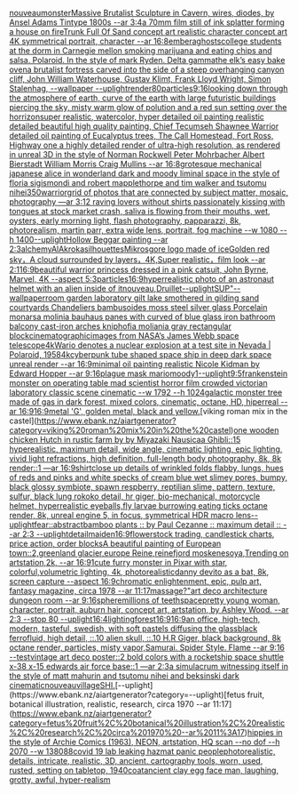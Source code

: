 [nouveau](https://www.ebank.nz/aiartgenerator?category=nouveau)[monster](https://www.ebank.nz/aiartgenerator?category=monster)[Massive Brutalist Sculpture in Cavern, wires, diodes,  by Ansel Adams Tintype 1800s --ar 3:4](https://www.ebank.nz/aiartgenerator?category=Massive%20Brutalist%20Sculpture%20in%20Cavern%2C%20wires%2C%20diodes%2C%20%20by%20Ansel%20Adams%20Tintype%201800s%20--ar%203%3A4)[a 70mm film still of ink splatter forming a house on fire](https://www.ebank.nz/aiartgenerator?category=a%2070mm%20film%20still%20of%20ink%20splatter%20forming%20a%20house%20on%20fire)[Trunk Full Of Sand concept art realistic character concept art 4K symmetrical portrait, character --ar 16:8](https://www.ebank.nz/aiartgenerator?category=Trunk%20Full%20Of%20Sand%20concept%20art%20realistic%20character%20concept%20art%204K%20symmetrical%20portrait%2C%20character%20--ar%2016%3A8)[embera](https://www.ebank.nz/aiartgenerator?category=embera)[ghosts](https://www.ebank.nz/aiartgenerator?category=ghosts)[college students at the dorm in Carnegie mellon smoking marijuana and eating chips and salsa. Polaroid. In the style of mark Ryden. Delta gamma](https://www.ebank.nz/aiartgenerator?category=college%20students%20at%20the%20dorm%20in%20Carnegie%20mellon%20smoking%20marijuana%20and%20eating%20chips%20and%20salsa.%20Polaroid.%20In%20the%20style%20of%20mark%20Ryden.%20Delta%20gamma)[the elk’s easy bake oven](https://www.ebank.nz/aiartgenerator?category=the%20elk%E2%80%99s%20easy%20bake%20oven)[a brutalist fortress carved into the side of a steep overhanging canyon cliff, John William Waterhouse, Gustav Klimt, Frank Lloyd Wright, Simon Stalenhag, --wallpaper --uplight](https://www.ebank.nz/aiartgenerator?category=a%20brutalist%20fortress%20carved%20into%20the%20side%20of%20a%20steep%20overhanging%20canyon%20cliff%2C%20John%20William%20Waterhouse%2C%20Gustav%20Klimt%2C%20Frank%20Lloyd%20Wright%2C%20Simon%20Stalenhag%2C%20--wallpaper%20--uplight)[](https://www.ebank.nz/aiartgenerator?category=)[render](https://www.ebank.nz/aiartgenerator?category=render)[80](https://www.ebank.nz/aiartgenerator?category=80)[particles](https://www.ebank.nz/aiartgenerator?category=particles)[9:16](https://www.ebank.nz/aiartgenerator?category=9%3A16)[looking down through the atmosphere of earth, curve of the earth with large futuristic buildings piercing the sky, misty warm glow of polution and a red sun setting over the horrizon](https://www.ebank.nz/aiartgenerator?category=looking%20down%20through%20the%20atmosphere%20of%20earth%2C%20curve%20of%20the%20earth%20with%20large%20futuristic%20buildings%20piercing%20the%20sky%2C%20misty%20warm%20glow%20of%20polution%20and%20a%20red%20sun%20setting%20over%20the%20horrizon)[super realistic, watercolor, hyper detailed oil painting realistic detailed beautiful high quality painting, Chief Tecumseh Shawnee Warrior detailed oil painting of Eucalyptus trees, The Call Homestead, Fort Ross, Highway one a highly detailed render of ultra-high resolution, as rendered in unreal 3D in the style of Norman Rockwell Peter Mohrbacher  Albert Bierstadt William Morris Craig Mullins --ar 16:8](https://www.ebank.nz/aiartgenerator?category=super%20realistic%2C%20watercolor%2C%20hyper%20detailed%20oil%20painting%20realistic%20detailed%20beautiful%20high%20quality%20painting%2C%20Chief%20Tecumseh%20Shawnee%20Warrior%20detailed%20oil%20painting%20of%20Eucalyptus%20trees%2C%20The%20Call%20Homestead%2C%20Fort%20Ross%2C%20Highway%20one%20a%20highly%20detailed%20render%20of%20ultra-high%20resolution%2C%20as%20rendered%20in%20unreal%203D%20in%20the%20style%20of%20Norman%20Rockwell%20Peter%20Mohrbacher%20%20Albert%20Bierstadt%20William%20Morris%20Craig%20Mullins%20--ar%2016%3A8)[grotesque mechanical japanese alice in wonderland dark and moody liminal space in the style of floria sigismondi and robert mapplethorpe and tim walker and tsutomu nihei](https://www.ebank.nz/aiartgenerator?category=grotesque%20mechanical%20japanese%20alice%20in%20wonderland%20dark%20and%20moody%20liminal%20space%20in%20the%20style%20of%20floria%20sigismondi%20and%20robert%20mapplethorpe%20and%20tim%20walker%20and%20tsutomu%20nihei)[350](https://www.ebank.nz/aiartgenerator?category=350)[warrior](https://www.ebank.nz/aiartgenerator?category=warrior)[grid of photos that are connected by subject matter, mosaic, photography  —ar 3:1](https://www.ebank.nz/aiartgenerator?category=grid%20of%20photos%20that%20are%20connected%20by%20subject%20matter%2C%20mosaic%2C%20photography%20%20%E2%80%94ar%203%3A1)[2 raving lovers without shirts passionately kissing with tongues at stock market crash, saliva is flowing from their mouths, wet, oysters, early morning light, flash photography, papparazzi, 8k, photorealism, martin parr, extra wide lens, portrait, fog machine --w 1080 --h 1400](https://www.ebank.nz/aiartgenerator?category=2%20raving%20lovers%20without%20shirts%20passionately%20kissing%20with%20tongues%20at%20stock%20market%20crash%2C%20saliva%20is%20flowing%20from%20their%20mouths%2C%20wet%2C%20oysters%2C%20early%20morning%20light%2C%20flash%20photography%2C%20papparazzi%2C%208k%2C%20photorealism%2C%20martin%20parr%2C%20extra%20wide%20lens%2C%20portrait%2C%20fog%20machine%20--w%201080%20--h%201400)[--uplight](https://www.ebank.nz/aiartgenerator?category=--uplight)[Hollow Beggar painting --ar 2:3](https://www.ebank.nz/aiartgenerator?category=Hollow%20Beggar%20painting%20--ar%202%3A3)[alchemy](https://www.ebank.nz/aiartgenerator?category=alchemy)[AlAkroka](https://www.ebank.nz/aiartgenerator?category=AlAkroka)[silhouettes](https://www.ebank.nz/aiartgenerator?category=silhouettes)[Mikrosgore logo made of ice](https://www.ebank.nz/aiartgenerator?category=Mikrosgore%20logo%20made%20of%20ice)[Golden red sky，A cloud surrounded by layers，4K,Super realistic，film look --ar 2:1](https://www.ebank.nz/aiartgenerator?category=Golden%20red%20sky%EF%BC%8CA%20cloud%20surrounded%20by%20layers%EF%BC%8C4K%2CSuper%20realistic%EF%BC%8Cfilm%20look%20--ar%202%3A1)[16:9](https://www.ebank.nz/aiartgenerator?category=16%3A9)[beautiful warrior princess dressed in a pink catsuit, John Byrne, Marvel, 4K --aspect 5:3](https://www.ebank.nz/aiartgenerator?category=beautiful%20warrior%20princess%20dressed%20in%20a%20pink%20catsuit%2C%20John%20Byrne%2C%20Marvel%2C%204K%20--aspect%205%3A3)[particles](https://www.ebank.nz/aiartgenerator?category=particles)[16:9](https://www.ebank.nz/aiartgenerator?category=16%3A9)[hyperrealistic photo of an astronaut helmet with an alien inside of it](https://www.ebank.nz/aiartgenerator?category=hyperrealistic%20photo%20of%20an%20astronaut%20helmet%20with%20an%20alien%20inside%20of%20it)[nouveau,](https://www.ebank.nz/aiartgenerator?category=nouveau%2C)[Druillet](https://www.ebank.nz/aiartgenerator?category=Druillet)[--uplight](https://www.ebank.nz/aiartgenerator?category=--uplight)[SUP"](https://www.ebank.nz/aiartgenerator?category=SUP%22)[--wallpaper](https://www.ebank.nz/aiartgenerator?category=--wallpaper)[room garden laboratory  gilt lake  smothered in gilding sand courtyards Chandeliers bambusoides moss steel silver glass  Porcelain monarsa molinia bauhaus panes with curved of blue glass iron bathroom balcony cast-iron arches kniphofia moliania gray rectangular block](https://www.ebank.nz/aiartgenerator?category=room%20garden%20laboratory%20%20gilt%20lake%20%20smothered%20in%20gilding%20sand%20courtyards%20Chandeliers%20bambusoides%20moss%20steel%20silver%20glass%20%20Porcelain%20monarsa%20molinia%20bauhaus%20panes%20with%20curved%20of%20blue%20glass%20iron%20bathroom%20balcony%20cast-iron%20arches%20kniphofia%20moliania%20gray%20rectangular%20block)[cinematographic](https://www.ebank.nz/aiartgenerator?category=cinematographic)[images from NASA’s James Webb space telescope](https://www.ebank.nz/aiartgenerator?category=images%20from%20NASA%E2%80%99s%20James%20Webb%20space%20telescope)[4k](https://www.ebank.nz/aiartgenerator?category=4k)[Wario denotes a nuclear explosion at a test site in Nevada | Polaroid, 1958](https://www.ebank.nz/aiartgenerator?category=Wario%20denotes%20a%20nuclear%20explosion%20at%20a%20test%20site%20in%20Nevada%20%7C%20Polaroid%2C%201958)[4k](https://www.ebank.nz/aiartgenerator?category=4k)[cyberpunk tube shaped space ship in deep dark space unreal render --ar 16:9](https://www.ebank.nz/aiartgenerator?category=cyberpunk%20tube%20shaped%20space%20ship%20in%20deep%20dark%20space%20unreal%20render%20--ar%2016%3A9)[minimal oil painting realistic Nicole Kidman	 by Edward Hopper --ar 9:16](https://www.ebank.nz/aiartgenerator?category=minimal%20oil%20painting%20realistic%20Nicole%20Kidman%09%20by%20Edward%20Hopper%20--ar%209%3A16)[plague mask mario](https://www.ebank.nz/aiartgenerator?category=plague%20mask%20mario)[moody](https://www.ebank.nz/aiartgenerator?category=moody)[1](https://www.ebank.nz/aiartgenerator?category=1)[--uplight](https://www.ebank.nz/aiartgenerator?category=--uplight)[9:5](https://www.ebank.nz/aiartgenerator?category=9%3A5)[frankenstein monster on operating table mad scientist horror film crowded victorian laboratory  classic scene cinematic --w 1792 --h 1024](https://www.ebank.nz/aiartgenerator?category=frankenstein%20monster%20on%20operating%20table%20mad%20scientist%20horror%20film%20crowded%20victorian%20laboratory%20%20classic%20scene%20cinematic%20--w%201792%20--h%201024)[galactic monster tree made of gas in dark forest, mixed colors, cinematic, octane, HD, hiperreal --ar 16:9](https://www.ebank.nz/aiartgenerator?category=galactic%20monster%20tree%20made%20of%20gas%20in%20dark%20forest%2C%20mixed%20colors%2C%20cinematic%2C%20octane%2C%20HD%2C%20hiperreal%20--ar%2016%3A9)[16:9](https://www.ebank.nz/aiartgenerator?category=16%3A9)[metal 'G', golden metal, black and yellow.](https://www.ebank.nz/aiartgenerator?category=metal%20%27G%27%2C%20golden%20metal%2C%20black%20and%20yellow.)[viking roman mix in the castel](https://www.ebank.nz/aiartgenerator?category=viking%20roman%20mix%20in%20the%20castel)[one wooden chicken Hutch in rustic farm by by Miyazaki Nausicaa Ghibli::15 hyperealistic, maximum detail, wide angle, cinematic lighting, epic lighting, vivid light refractions, high definition, full-length body photography, 8k, 8k render::1 —ar 16:9](https://www.ebank.nz/aiartgenerator?category=one%20wooden%20chicken%20Hutch%20in%20rustic%20farm%20by%20by%20Miyazaki%20Nausicaa%20Ghibli%3A%3A15%20hyperealistic%2C%20maximum%20detail%2C%20wide%20angle%2C%20cinematic%20lighting%2C%20epic%20lighting%2C%20vivid%20light%20refractions%2C%20high%20definition%2C%20full-length%20body%20photography%2C%208k%2C%208k%20render%3A%3A1%20%E2%80%94ar%2016%3A9)[shirt](https://www.ebank.nz/aiartgenerator?category=shirt)[close up details of wrinkled folds flabby, lungs, hues of reds and pinks and white specks of cream blue wet slimey pores, bumpy, black glossy symbiote, spawn respberry, reptilian slime, pattern, texture, sulfur, black lung rokoko detail, hr giger, bio-mechanical, motorcycle helmet, hyperrealistic eyeballs,fly larvae burrowing eating ticks octane render, 8k, unreal engine 5, in focus, symmetrical HDR macro lens](https://www.ebank.nz/aiartgenerator?category=close%20up%20details%20of%20wrinkled%20folds%20flabby%2C%20lungs%2C%20hues%20of%20reds%20and%20pinks%20and%20white%20specks%20of%20cream%20blue%20wet%20slimey%20pores%2C%20bumpy%2C%20black%20glossy%20symbiote%2C%20spawn%20respberry%2C%20reptilian%20slime%2C%20pattern%2C%20texture%2C%20sulfur%2C%20black%20lung%20rokoko%20detail%2C%20hr%20giger%2C%20bio-mechanical%2C%20motorcycle%20helmet%2C%20hyperrealistic%20eyeballs%2Cfly%20larvae%20burrowing%20eating%20ticks%20octane%20render%2C%208k%2C%20unreal%20engine%205%2C%20in%20focus%2C%20symmetrical%20HDR%20macro%20lens)[--uplight](https://www.ebank.nz/aiartgenerator?category=--uplight)[fear::abstract](https://www.ebank.nz/aiartgenerator?category=fear%3A%3Aabstract)[bamboo plants :: by Paul Cezanne :: maximum detail :: --ar 2:3 --uplight](https://www.ebank.nz/aiartgenerator?category=bamboo%20plants%20%3A%3A%20by%20Paul%20Cezanne%20%3A%3A%20maximum%20detail%20%3A%3A%20--ar%202%3A3%20--uplight)[detail](https://www.ebank.nz/aiartgenerator?category=detail)[maiden](https://www.ebank.nz/aiartgenerator?category=maiden)[16:9](https://www.ebank.nz/aiartgenerator?category=16%3A9)[flower](https://www.ebank.nz/aiartgenerator?category=flower)[stock trading, candlestick charts, price action, order blocks](https://www.ebank.nz/aiartgenerator?category=stock%20trading%2C%20candlestick%20charts%2C%20price%20action%2C%20order%20blocks)[A beautiful painting of European town::2,greenland glacier,europe Reine,reinefjord moskenesoya,Trending on artstation,2k, --ar 16:9](https://www.ebank.nz/aiartgenerator?category=A%20beautiful%20painting%20of%20European%20town%3A%3A2%2Cgreenland%20glacier%2Ceurope%20Reine%2Creinefjord%20moskenesoya%2CTrending%20on%20artstation%2C2k%2C%20--ar%2016%3A9)[1](https://www.ebank.nz/aiartgenerator?category=1)[cute furry monster in Pixar with star, colorful,volumetric lighting, 4k, photorealistic](https://www.ebank.nz/aiartgenerator?category=cute%20furry%20monster%20in%20Pixar%20with%20star%2C%20colorful%2Cvolumetric%20lighting%2C%204k%2C%20photorealistic)[danny devito as a bat, 8k, screen capture --aspect 16:9](https://www.ebank.nz/aiartgenerator?category=danny%20devito%20as%20a%20bat%2C%208k%2C%20screen%20capture%20--aspect%2016%3A9)[chromatic enlightenment, epic, pulp art, fantasy magazine, circa 1978 --ar 11:17](https://www.ebank.nz/aiartgenerator?category=chromatic%20enlightenment%2C%20epic%2C%20pulp%20art%2C%20fantasy%20magazine%2C%20circa%201978%20--ar%2011%3A17)[massage?"](https://www.ebank.nz/aiartgenerator?category=massage%3F%22)[art deco architecture dungeon room --ar 9:16](https://www.ebank.nz/aiartgenerator?category=art%20deco%20architecture%20dungeon%20room%20--ar%209%3A16)[sphere](https://www.ebank.nz/aiartgenerator?category=sphere)[millions of teeth](https://www.ebank.nz/aiartgenerator?category=millions%20of%20teeth)[space](https://www.ebank.nz/aiartgenerator?category=space)[pretty young woman, character, portrait, auburn hair, concept art, artstation, by Ashley Wood. --ar 2:3 --stop 80 --uplight](https://www.ebank.nz/aiartgenerator?category=pretty%20young%20woman%2C%20character%2C%20portrait%2C%20auburn%20hair%2C%20concept%20art%2C%20artstation%2C%20by%20Ashley%20Wood.%20--ar%202%3A3%20--stop%2080%20--uplight)[16:4](https://www.ebank.nz/aiartgenerator?category=16%3A4)[lighting](https://www.ebank.nz/aiartgenerator?category=lighting)[forest](https://www.ebank.nz/aiartgenerator?category=forest)[16:9](https://www.ebank.nz/aiartgenerator?category=16%3A9)[16:9](https://www.ebank.nz/aiartgenerator?category=16%3A9)[an office, high-tech, modern, tasteful, swedish, with soft pastels diffusing the glass](https://www.ebank.nz/aiartgenerator?category=an%20office%2C%20high-tech%2C%20modern%2C%20tasteful%2C%20swedish%2C%20with%20soft%20pastels%20diffusing%20the%20glass)[black ferrofluid, high detail, ::.10 alien skull, ::.10 H.R Giger, black background, 8k octane render, particles, misty vapor,](https://www.ebank.nz/aiartgenerator?category=black%20ferrofluid%2C%20high%20detail%2C%20%3A%3A.10%20alien%20skull%2C%20%3A%3A.10%20H.R%20Giger%2C%20black%20background%2C%208k%20octane%20render%2C%20particles%2C%20misty%20vapor%2C)[Samurai. Spider Style. Flame --ar 9:16 --test](https://www.ebank.nz/aiartgenerator?category=Samurai.%20Spider%20Style.%20Flame%20--ar%209%3A16%20--test)[vintage art deco poster::2 bold colors with a rocketship space shuttle x-38 x-15 edwards air force base::1 —ar 2:3](https://www.ebank.nz/aiartgenerator?category=vintage%20art%20deco%20poster%3A%3A2%20bold%20colors%20with%20a%20rocketship%20space%20shuttle%20x-38%20x-15%20edwards%20air%20force%20base%3A%3A1%20%E2%80%94ar%202%3A3)[a simulacrum witnessing itself in the style of matt mahurin and tsutomu nihei and beksinski dark cinematic](https://www.ebank.nz/aiartgenerator?category=a%20simulacrum%20witnessing%20itself%20in%20the%20style%20of%20matt%20mahurin%20and%20tsutomu%20nihei%20and%20beksinski%20dark%20cinematic)[nouveau](https://www.ebank.nz/aiartgenerator?category=nouveau)[village](https://www.ebank.nz/aiartgenerator?category=village)[SHI.](https://www.ebank.nz/aiartgenerator?category=SHI.)[--uplight](https://www.ebank.nz/aiartgenerator?category=--uplight)[fetus fruit, botanical illustration, realistic, research, circa 1970 --ar 11:17](https://www.ebank.nz/aiartgenerator?category=fetus%20fruit%2C%20botanical%20illustration%2C%20realistic%2C%20research%2C%20circa%201970%20--ar%2011%3A17)[hippies in the style of Archie Comics (1963), NEON, artstation, HQ scan --no dof --h 2070 --w 1380](https://www.ebank.nz/aiartgenerator?category=hippies%20in%20the%20style%20of%20Archie%20Comics%20%281963%29%2C%20NEON%2C%20artstation%2C%20HQ%20scan%20--no%20dof%20--h%202070%20--w%201380)[88](https://www.ebank.nz/aiartgenerator?category=88)[covid 19 lab leaking hazmat panic people](https://www.ebank.nz/aiartgenerator?category=covid%2019%20lab%20leaking%20hazmat%20panic%20people)[photorealistic, details, intricate,  realistic, 3D,  ancient, cartography tools, worn, used, rusted, setting on tabletop, 1940](https://www.ebank.nz/aiartgenerator?category=photorealistic%2C%20details%2C%20intricate%2C%20%20realistic%2C%203D%2C%20%20ancient%2C%20cartography%20tools%2C%20worn%2C%20used%2C%20rusted%2C%20setting%20on%20tabletop%2C%201940)[coat](https://www.ebank.nz/aiartgenerator?category=coat)[ancient clay egg face man, laughing, grotty, awful, hyper-realism](https://www.ebank.nz/aiartgenerator?category=ancient%20clay%20egg%20face%20man%2C%20laughing%2C%20grotty%2C%20awful%2C%20hyper-realism)